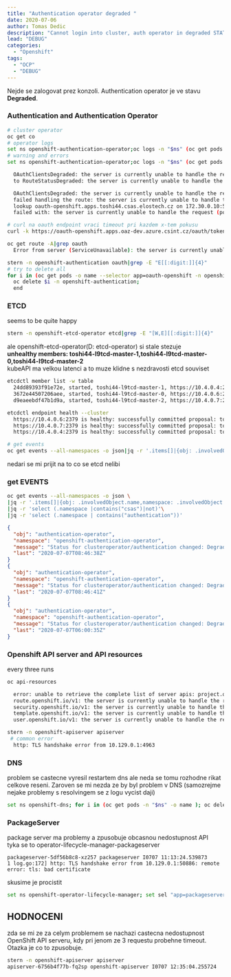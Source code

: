 ```yaml
---
title: "Authentication operator degraded "
date: 2020-07-06 
author: Tomas Dedic
description: "Cannot login into cluster, auth operator in degraded STATE"
lead: "DEBUG"
categories:
  - "Openshift"
tags:
  - "OCP"
  - "DEBUG"
---
```

Nejde se zalogovat prez konzoli. Authentication operator je ve stavu **Degraded**. 
### Authentication and Authentication Operator
```sh
# cluster operator
oc get co 
# operator logs 
set ns openshift-authentication-operator;oc logs -n "$ns" (oc get pods -n "$ns" -o name)
# warning and errors
set ns openshift-authentication-operator;oc logs -n "$ns" (oc get pods -n "$ns" -o name)|grep -E "[W,E][[:digit:]]{4}"

  OAuthClientsDegraded: the server is currently unable to handle the request (get oauthclients.oauth.openshift.io openshift-browser-client) 
  to RouteStatusDegraded: the server is currently unable to handle the request (get routes.route.openshift.io oauth-openshift)

  OAuthClientsDegraded: the server is currently unable to handle the request (get oauthclients.oauth.openshift.io openshift-browser-client)
  failed handling the route: the server is currently unable to handle the request (get routes.route.openshift.io oauth-openshift)
  lookup oauth-openshift.apps.toshi44.csas.elostech.cz on 172.30.0.10:53: read udp 10.130.0.215:56716->172.30.0.10:53: i/o timeout
  failed with: the server is currently unable to handle the request (post oauthclients.oauth.openshift.io)
```
```sh
# curl na oauth endpoint vraci timeout pri kazdem x-tem pokusu
curl -k https://oauth-openshift.apps.oaz-dev.azure.csint.cz/oauth/token/display
```
```sh
oc get route -A|grep oauth
  Error from server (ServiceUnavailable): the server is currently unable to handle the request (get routes.route.openshift.io)
```

```sh
stern -n openshift-authentication oauth|grep -E "E[[:digit:]]{4}"
# try to delete all
for i in (oc get pods -o name --selector app=oauth-openshift -n openshift-authentication);
  oc delete $i -n openshift-authentication;
  end
```
### ETCD
seems to be quite happy
```sh
stern -n openshift-etcd-operator etcd|grep -E "[W,E][[:digit:]]{4}"
```
ale openshift-etcd-operator(D: etcd-operator) si stale stezuje  
**unhealthy members: toshi44-l9tcd-master-1,toshi44-l9tcd-master-0,toshi44-l9tcd-master-2**  
kubeAPI ma velkou latenci a to muze klidne s nezdravosti etcd souviset
```sh
etcdctl member list -w table
  24dd89393f91e72e, started, toshi44-l9tcd-master-1, https://10.4.0.4:2380, https://10.4.0.4:2379
  3672e44507206aee, started, toshi44-l9tcd-master-0, https://10.4.0.6:2380, https://10.4.0.6:2379
  d9eaeebdf47b1d9a, started, toshi44-l9tcd-master-2, https://10.4.0.7:2380, https://10.4.0.7:2379

etcdctl endpoint health --cluster
  https://10.4.0.6:2379 is healthy: successfully committed proposal: took = 10.984237ms
  https://10.4.0.7:2379 is healthy: successfully committed proposal: took = 17.462818ms
  https://10.4.0.4:2379 is healthy: successfully committed proposal: took = 22.100276ms

# get events
oc get events --all-namespaces -o json|jq -r '.items[]|{obj: .involvedObject.name,namespace: .involvedObject.namespace,message: .message,last: .lastTimestamp}'|jq -r 'select (.namespace |contains("etcd"))'
```
nedari se mi prijit na to co se etcd nelibi


### get EVENTS
```sh
oc get events --all-namespaces -o json \
|jq -r '.items[]|{obj: .involvedObject.name,namespace: .involvedObject.namespace,message: .message,last: .lastTimestamp}'\
|jq -r 'select (.namespace |contains("csas")|not)'\
|jq -r 'select (.namespace | contains("authentication"))'
```
```json
{
  "obj": "authentication-operator",
  "namespace": "openshift-authentication-operator",
  "message": "Status for clusteroperator/authentication changed: Degraded message changed from \"\" to \"WellKnownEndpointDegraded: failed to GET well-known https://10.4.0.4:6443/.well-known/oauth-authorization-server: net/http: TLS handshake timeout\"",
  "last": "2020-07-07T08:46:38Z"
}
{
  "obj": "authentication-operator",
  "namespace": "openshift-authentication-operator",
  "message": "Status for clusteroperator/authentication changed: Degraded message changed from \"WellKnownEndpointDegraded: failed to GET well-known https://10.4.0.4:6443/.well-known/oauth-authorization-server: net/http: TLS handshake timeout\" to \"\"",
  "last": "2020-07-07T08:46:41Z"
}
{
  "obj": "authentication-operator",
  "namespace": "openshift-authentication-operator",
  "message": "Status for clusteroperator/authentication changed: Degraded message changed from \"\" to \"RouteHealthDegraded: failed to GET route: dial tcp: lookup oauth-openshift.apps.toshi44.csas.elostech.cz on 172.30.0.10:53: read udp 10.130.0.215:55146->172.30.0.10:53: i/o timeout\"",
  "last": "2020-07-07T06:00:35Z"
}
```
### Openshift API server and API resources
every three runs 
```sh
oc api-resources

  error: unable to retrieve the complete list of server apis: project.openshift.io/v1: the server is currently unable to handle the request,  
  route.openshift.io/v1: the server is currently unable to handle the request,  
  security.openshift.io/v1: the server is currently unable to handle the request,  
  template.openshift.io/v1: the server is currently unable to handle the request,  
  user.openshift.io/v1: the server is currently unable to handle the request  
```
```sh
stern -n openshift-apiserver apiserver
 # common error
  http: TLS handshake error from 10.129.0.1:4963
```
### DNS 
problem se castecne vyresil restartem dns ale neda se tomu rozhodne rikat celkove reseni. Zaroven se mi nezda ze by byl problem v DNS (samozrejme nejake problemy s resolvingem se z logu vycist daji)
```sh
set ns openshift-dns; for i in (oc get pods -n "$ns" -o name ); oc delete -n "$ns" $i; end
```
### PackageServer
package server ma problemy a zpusobuje obcasnou nedostupnost API  
tyka se to operator-lifecycle-manager-packageserver
```log
packageserver-5df56b8c8-xz257 packageserver I0707 11:13:24.539873       1 log.go:172] http: TLS handshake error from 10.129.0.1:50886: remote error: tls: bad certificate
```
skusime je procistit
```sh
set ns openshift-operator-lifecycle-manager; set sel "app=packageserver"; for i in (oc get pods -n "$ns" --selector $sel -o name ); oc delete -n "$ns" $i; end
```
## HODNOCENI
zda se mi ze za celym problemem se nachazi castecna nedostupnost OpenShift API serveru, kdy pri jenom ze 3 requestu probehne timeout. Otazka je co to zpusobuje.
```sh
stern -n openshift-apiserver apiserver
apiserver-6756b4f77b-fq2sp openshift-apiserver I0707 12:35:04.255724       1 log.go:172] http: TLS handshake error from 10.129.0.1:48138: EOF
```
